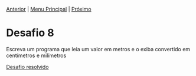[Anterior](Desafio007.md) | [Menu Principal](/README.md/) | [Próximo](desafio009.md)

# Desafio 8

Escreva um programa que leia um valor em metros e o exiba convertido em centímetros e milímetros

[Desafio resolvido](/Desafios/desafio008.py/)